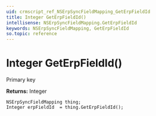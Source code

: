 ```yaml
---
uid: crmscript_ref_NSErpSyncFieldMapping_GetErpFieldId
title: Integer GetErpFieldId()
intellisense: NSErpSyncFieldMapping.GetErpFieldId
keywords: NSErpSyncFieldMapping, GetErpFieldId
so.topic: reference
---
```


# Integer GetErpFieldId()

Primary key

**Returns:** Integer

```crmscript
NSErpSyncFieldMapping thing;
Integer erpFieldId  = thing.GetErpFieldId();
```

